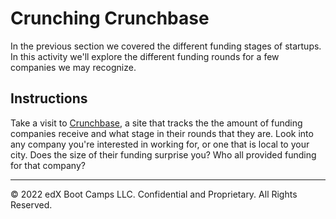 # Crunching Crunchbase

In the previous section we covered the different funding stages of startups. In this activity we'll explore the different funding rounds for a few companies we may recognize.

## Instructions

Take a visit to [Crunchbase](crunchbase.com), a site that tracks the the amount of funding companies receive and what stage in their rounds that they are. Look into any company you're interested in working for, or one that is local to your city. Does the size of their funding surprise you? Who all provided funding for that company?

---

© 2022 edX Boot Camps LLC. Confidential and Proprietary. All Rights Reserved.

